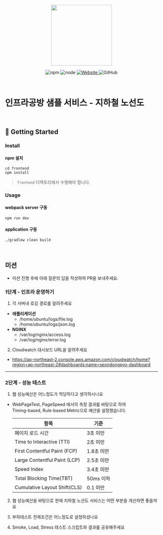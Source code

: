 <p align="center">
    <img width="200px;" src="https://raw.githubusercontent.com/woowacourse/atdd-subway-admin-frontend/master/images/main_logo.png"/>
</p>
<p align="center">
  <img alt="npm" src="https://img.shields.io/badge/npm-%3E%3D%205.5.0-blue">
  <img alt="node" src="https://img.shields.io/badge/node-%3E%3D%209.3.0-blue">
  <a href="https://edu.nextstep.camp/c/R89PYi5H" alt="nextstep atdd">
    <img alt="Website" src="https://img.shields.io/website?url=https%3A%2F%2Fedu.nextstep.camp%2Fc%2FR89PYi5H">
  </a>
  <img alt="GitHub" src="https://img.shields.io/github/license/next-step/atdd-subway-service">
</p>

<br>

# 인프라공방 샘플 서비스 - 지하철 노선도

<br>

## 🚀 Getting Started

### Install
#### npm 설치
```
cd frontend
npm install
```
> `frontend` 디렉토리에서 수행해야 합니다.

### Usage
#### webpack server 구동
```
npm run dev
```
#### application 구동
```
./gradlew clean build
```
<br>

## 미션

* 미션 진행 후에 아래 질문의 답을 작성하여 PR을 보내주세요.

### 1단계 - 인프라 운영하기
1. 각 서버내 로깅 경로를 알려주세요
- **애플리케이션**
  - /home/ubuntu/logs/file.log
  - /home/ubuntu/logs/json.log
- **NGINX**
  - /var/log/nginx/access.log
  - /var/log/nginx/error.log

2. Cloudwatch 대시보드 URL을 알려주세요
  - https://ap-northeast-2.console.aws.amazon.com/cloudwatch/home?region=ap-northeast-2#dashboards:name=seondongpyo-dashboard 

---

### 2단계 - 성능 테스트
1. 웹 성능예산은 어느정도가 적당하다고 생각하시나요

  - WebPageTest, PageSpeed 에서의 측정 결과를 바탕으로 하여  
    Timing-based, Rule-based Metric으로 예산을 설정했습니다.

    |항목|기준|
    |---|---|
    |페이지 로드 시간|3초 미만|
    |Time to Interactive (TTI)|2초 미만|
    |First Contentful Paint (FCP)|1.8초 미만|
    |Large Contentful Paint (LCP)|2.5초 미만|
    |Speed Index |3.4초 미만|
    |Total Blocking Time(TBT)|50ms 이하|
    |Cumulative Layout Shift(CLS)|0.1 미만|

2. 웹 성능예산을 바탕으로 현재 지하철 노선도 서비스는 어떤 부분을 개선하면 좋을까요

3. 부하테스트 전제조건은 어느정도로 설정하셨나요

4. Smoke, Load, Stress 테스트 스크립트와 결과를 공유해주세요

